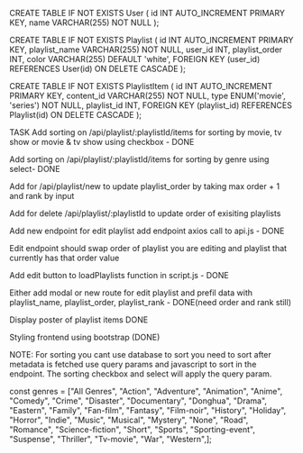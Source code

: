 CREATE TABLE IF NOT EXISTS User (
    id INT AUTO_INCREMENT PRIMARY KEY,
    name VARCHAR(255) NOT NULL
);

CREATE TABLE IF NOT EXISTS Playlist (
    id INT AUTO_INCREMENT PRIMARY KEY,
    playlist_name VARCHAR(255) NOT NULL,
    user_id INT,
    playlist_order INT,
    color VARCHAR(255) DEFAULT 'white',
    FOREIGN KEY (user_id) REFERENCES User(id) ON DELETE CASCADE
);

CREATE TABLE IF NOT EXISTS PlaylistItem (
    id INT AUTO_INCREMENT PRIMARY KEY,
    content_id VARCHAR(255) NOT NULL,
    type ENUM('movie', 'series') NOT NULL,
    playlist_id INT,
    FOREIGN KEY (playlist_id) REFERENCES Playlist(id) ON DELETE CASCADE
);

TASK
Add sorting on /api/playlist/:playlistId/items for sorting by movie, tv show or movie & tv show using checkbox - DONE

Add sorting on /api/playlist/:playlistId/items for sorting by genre using select-  DONE

Add for /api/playlist/new to update playlist_order by taking max order + 1 and rank by input

Add for delete /api/playlist/:playlistId to update order of exisiting playlists

Add new endpoint for edit playlist add endpoint axios call to api.js - DONE

Edit endpoint should swap order of playlist you are editing and playlist that currently has that order value

Add edit button to loadPlaylists function in script.js - DONE

Either add modal or new route for edit playlist and prefil data with playlist_name, playlist_order, playlist_rank - DONE(need order and rank still)

Display poster of playlist items DONE

Styling frontend using bootstrap (DONE)


NOTE: For sorting you cant use database to sort you need to sort after metadata is fetched use query params and javascript to sort in the endpoint. The sorting checkbox and select will apply the query param.


const genres = ["All Genres", "Action", "Adventure", "Animation", "Anime", "Comedy", "Crime", "Disaster", "Documentary", "Donghua", "Drama", "Eastern", "Family", "Fan-film", "Fantasy", "Film-noir", "History", "Holiday", "Horror", "Indie", "Music", "Musical", "Mystery", "None", "Road", "Romance", "Science-fiction", "Short", "Sports", "Sporting-event", "Suspense", "Thriller", "Tv-movie", "War", "Western",];
